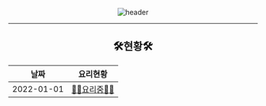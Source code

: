 <div align=center>

![header](https://capsule-render.vercel.app/api?type=soft&color=timeAuto&height=150&section=header&text=Cooking&fontSize=60&animation=twinkling&fontAlignY=38&desc=알고리즘을%20요리하자!&descAlignY=70)

---

<!-- 🍳요리 완료🍳 -->
<!-- 👩‍🍳요리중👨‍🍳 -->

## 🛠현황🛠

|    날짜    |          요리현황          |
| :--------: | :------------------------: |
| 2022-01-01 | [👩‍🍳요리중👨‍🍳](./2022-01-01) |

</div>

